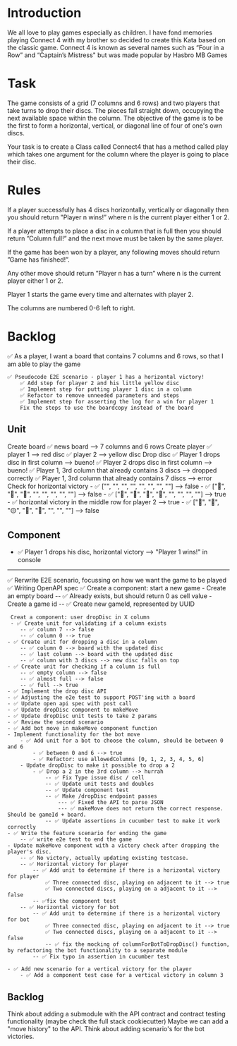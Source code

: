 # Introduction

We all love to play games especially as children. I have fond memories playing Connect 4 with my brother so decided to create this Kata based on the classic game. Connect 4 is known as several names such as “Four in a Row” and “Captain’s Mistress" but was made popular by Hasbro MB Games

# Task
The game consists of a grid (7 columns and 6 rows) and two players that take turns to drop their discs. The pieces fall straight down, occupying the next available space within the column. The objective of the game is to be the first to form a horizontal, vertical, or diagonal line of four of one's own discs.

Your task is to create a Class called Connect4 that has a method called play which takes one argument for the column where the player is going to place their disc.

# Rules
If a player successfully has 4 discs horizontally, vertically or diagonally then you should return "Player n wins!” where n is the current player either 1 or 2.

If a player attempts to place a disc in a column that is full then you should return ”Column full!” and the next move must be taken by the same player.

If the game has been won by a player, any following moves should return ”Game has finished!”.

Any other move should return ”Player n has a turn” where n is the current player either 1 or 2.
 
Player 1 starts the game every time and alternates with player 2.

The columns are numbered 0-6 left to right.

# Backlog

✅ As a player, I want a board that contains 7 columns and 6 rows, so that I am able to play the game

    ✅ Pseudocode E2E scenario - player 1 has a horizontal victory!
        ✅ Add step for player 2 and his little yellow disc
        ✅ Implement step for putting player 1 disc in a column
        ✅ Refactor to remove unneeded parameters and steps
        ✅ Implement step for asserting the log for a win for player 1
        Fix the steps to use the boardcopy instead of the board

## Unit
Create board
    ✅ news board --> 7 columns and 6 rows
Create player
    ✅ player 1 --> red disc
    ✅ player 2 --> yellow disc
Drop disc
    ✅ Player 1 drops disc in first column --> bueno!
    ✅ Player 2 drops disc in first column --> bueno!
    ✅ Player 1, 3rd column that already contains 3 discs --> dropped correctly
    ✅ Player 1, 3rd column that already contains 7 discs --> error
Check for horizontal victory
    - ✅ ["", "", "", "", "", "", "", ""] --> false
    - ✅ ["🔴", "🔴", "🔴", "", "", "", "", ""] --> false
    - ✅ ["🔴", "🔴", "🔴", "🔴", "", "", "", ""] --> true
    - ✅ horizontal victory in the middle row for player 2 --> true
    - ✅ ["🔴", "🔴", "🟡", "🔴", "🔴", "", "", ""] --> false

 ## Component
 - ✅ Player 1 drops his disc, horizontal victory --> "Player 1 wins!" in console

---------------------------------

 ✅ Rerwrite E2E scenario, focussing on how we want the game to be played
 ✅ Writing OpenAPI spec
 ✅ Create a component: start a new game
    - Create an empty board
        -- ✅ Already exists, but should return 0 as cell value
    - Create a game id
        -- ✅ Create new gameId, represented by UUID

     Creat a component: user dropDisc in X column 
     - ✅ Create unit for validating if a column exists
        -- ✅ column 7 --> false
        -- ✅ column 0 --> true
    - ✅ Create unit for dropping a disc in a column
        -- ✅ column 0 --> board with the updated disc
        -- ✅ last column --> board with the updated disc
        -- ✅ column with 3 discs --> new disc falls on top
    - ✅ Create unit for checking if a column is full
        -- ✅ empty column --> false
        -- ✅ almost full --> false
        -- ✅ full --> true
    - ✅ Implement the drop disc API
    - ✅ Adjusting the e2e test to support POST'ing with a board
    - ✅ Update open api spec with post call
    - ✅ Update dropDisc component to makeMove
    - ✅ Update dropDisc unit tests to take 2 params
    - ✅ Review the second scenario
    - ✅ Add bot move in makeMove component function
    - Implement functionality for the bot move
        - ✅ Add unit for a bot to choose the column, should be between 0 and 6
            - ✅ between 0 and 6 --> true
            - ✅ Refactor: use allowedColumns [0, 1, 2, 3, 4, 5, 6]
        - Update dropDisc to make it possible to drop a 2
            - ✅ Drop a 2 in the 3rd column --> hurrah
                -- ✅ Fix Type issue disc / cell
                -- ✅ Update unit tests and doubles
                -- ✅ Update component test
                -- ✅ Make /dropDisc endpoint passes
                    --- ✅ Fixed the API to parse JSON
                    --- ✅ makeMove does not return the correct response. Should be gameId + board.
                -- ✅ Update assertions in cucumber test to make it work correctly
    - ✅ Write the feature scenario for ending the game
        -- ✅ write e2e test to end the game
    - Update makeMove component with a victory check after dropping the player's disc.
        -- ✅ No victory, actually updating existing testcase.
        -- ✅ Horizontal victory for player
            -- ✅ Add unit to determine if there is a horizontal victory for player
                ✅ Three connected disc, playing on adjacent to it --> true
                ✅ Two connected discs, playing on a adjacent to it --> false
            -- ✅fix the component test
        -- ✅ Horizontal victory for bot
            -- ✅ Add unit to determine if there is a horizontal victory for bot
                ✅ Three connected disc, playing on adjacent to it --> true
                ✅ Two connected discs, playing on a adjacent to it --> false
                -- ✅ fix the mocking of columnForBotToDropDisc() function, by refactoring the bot functionality to a separate module
            -- ✅ Fix typo in assertion in cucumber test
    
    - ✅ Add new scenario for a vertical victory for the player
        - ✅ Add a component test case for a vertical victory in column 3
    
    

## Backlog
Think about adding a submodule with the API contract and contract testing functionality (maybe check the full stack cookiecutter)
Maybe we can add a "move history" to the API.
Think about adding scenario's for the bot victories.